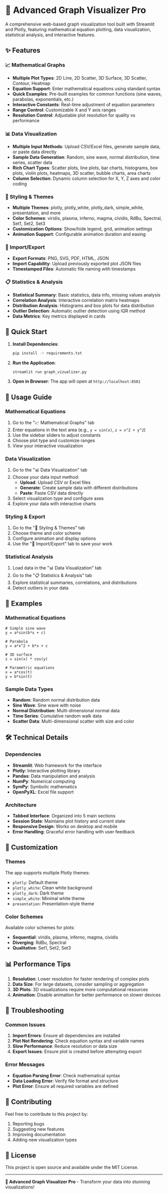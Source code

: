 # 🚀 Advanced Graph Visualizer Pro

A comprehensive web-based graph visualization tool built with Streamlit and Plotly, featuring mathematical equation plotting, data visualization, statistical analysis, and interactive features.

## ✨ Features

### 📈 Mathematical Graphs
- **Multiple Plot Types**: 2D Line, 2D Scatter, 3D Surface, 3D Scatter, Contour, Heatmap
- **Equation Support**: Enter mathematical equations using standard syntax
- **Quick Examples**: Pre-built examples for common functions (sine waves, parabolas, exponentials, etc.)
- **Interactive Constants**: Real-time adjustment of equation parameters
- **Range Control**: Customizable X and Y axis ranges
- **Resolution Control**: Adjustable plot resolution for quality vs performance

### 📊 Data Visualization
- **Multiple Input Methods**: Upload CSV/Excel files, generate sample data, or paste data directly
- **Sample Data Generation**: Random, sine wave, normal distribution, time series, scatter data
- **Rich Chart Types**: Scatter plots, line plots, bar charts, histograms, box plots, violin plots, heatmaps, 3D scatter, bubble charts, area charts
- **Column Selection**: Dynamic column selection for X, Y, Z axes and color coding

### 🎨 Styling & Themes
- **Multiple Themes**: plotly, plotly_white, plotly_dark, simple_white, presentation, and more
- **Color Schemes**: viridis, plasma, inferno, magma, cividis, RdBu, Spectral, Set1, Set2, Set3
- **Customization Options**: Show/hide legend, grid, animation settings
- **Animation Support**: Configurable animation duration and easing

### 📁 Import/Export
- **Export Formats**: PNG, SVG, PDF, HTML, JSON
- **Import Capability**: Upload previously exported plot JSON files
- **Timestamped Files**: Automatic file naming with timestamps

### 📋 Statistics & Analysis
- **Statistical Summary**: Basic statistics, data info, missing values analysis
- **Correlation Analysis**: Interactive correlation matrix heatmaps
- **Distribution Analysis**: Histograms and box plots for data distribution
- **Outlier Detection**: Automatic outlier detection using IQR method
- **Data Metrics**: Key metrics displayed in cards

## 🚀 Quick Start

1. **Install Dependencies**:
   ```bash
   pip install -r requirements.txt
   ```

2. **Run the Application**:
   ```bash
   streamlit run graph_vizualizer.py
   ```

3. **Open in Browser**: The app will open at `http://localhost:8501`

## 📖 Usage Guide

### Mathematical Equations
1. Go to the "📈 Mathematical Graphs" tab
2. Enter equations in the text area (e.g., `y = sin(x)`, `z = x^2 + y^2`)
3. Use the sidebar sliders to adjust constants
4. Choose plot type and customize ranges
5. View your interactive visualization

### Data Visualization
1. Go to the "📊 Data Visualization" tab
2. Choose your data input method:
   - **Upload**: Upload CSV or Excel files
   - **Generate**: Create sample data with different distributions
   - **Paste**: Paste CSV data directly
3. Select visualization type and configure axes
4. Explore your data with interactive charts

### Styling & Export
1. Go to the "🎨 Styling & Themes" tab
2. Choose theme and color scheme
3. Configure animation and display options
4. Use the "📁 Import/Export" tab to save your work

### Statistical Analysis
1. Load data in the "📊 Data Visualization" tab
2. Go to the "📋 Statistics & Analysis" tab
3. Explore statistical summaries, correlations, and distributions
4. Detect outliers in your data

## 🎯 Examples

### Mathematical Equations
```
# Simple sine wave
y = a*sin(b*x + c)

# Parabola
y = a*x^2 + b*x + c

# 3D surface
z = sin(x) * cos(y)

# Parametric equations
x = a*cos(t)
y = b*sin(t)
```

### Sample Data Types
- **Random**: Random normal distribution data
- **Sine Wave**: Sine wave with noise
- **Normal Distribution**: Multi-dimensional normal data
- **Time Series**: Cumulative random walk data
- **Scatter Data**: Multi-dimensional scatter with size and color

## 🛠️ Technical Details

### Dependencies
- **Streamlit**: Web framework for the interface
- **Plotly**: Interactive plotting library
- **Pandas**: Data manipulation and analysis
- **NumPy**: Numerical computing
- **SymPy**: Symbolic mathematics
- **OpenPyXL**: Excel file support

### Architecture
- **Tabbed Interface**: Organized into 5 main sections
- **Session State**: Maintains plot history and current state
- **Responsive Design**: Works on desktop and mobile
- **Error Handling**: Graceful error handling with user feedback

## 🎨 Customization

### Themes
The app supports multiple Plotly themes:
- `plotly`: Default theme
- `plotly_white`: Clean white background
- `plotly_dark`: Dark theme
- `simple_white`: Minimal white theme
- `presentation`: Presentation-style theme

### Color Schemes
Available color schemes for plots:
- **Sequential**: viridis, plasma, inferno, magma, cividis
- **Diverging**: RdBu, Spectral
- **Qualitative**: Set1, Set2, Set3

## 📊 Performance Tips

1. **Resolution**: Lower resolution for faster rendering of complex plots
2. **Data Size**: For large datasets, consider sampling or aggregation
3. **3D Plots**: 3D visualizations require more computational resources
4. **Animation**: Disable animation for better performance on slower devices

## 🔧 Troubleshooting

### Common Issues
1. **Import Errors**: Ensure all dependencies are installed
2. **Plot Not Rendering**: Check equation syntax and variable names
3. **Slow Performance**: Reduce resolution or data size
4. **Export Issues**: Ensure plot is created before attempting export

### Error Messages
- **Equation Parsing Error**: Check mathematical syntax
- **Data Loading Error**: Verify file format and structure
- **Plot Error**: Ensure all required variables are defined

## 🤝 Contributing

Feel free to contribute to this project by:
1. Reporting bugs
2. Suggesting new features
3. Improving documentation
4. Adding new visualization types

## 📄 License

This project is open source and available under the MIT License.

---

**🚀 Advanced Graph Visualizer Pro** - Transform your data into stunning visualizations! 